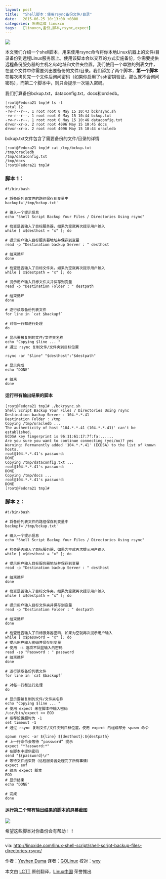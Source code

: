 ```yaml
---
layout: post
title:	"Shell脚本：使用rsync备份文件/目录"
date:	2015-06-25 10:13:00 +0800 
categories:	系统运维 linuxcn 
tags:	[linuxcn,备份,脚本,rsync,expect]
---
```



![](/Asserts/Images/album/201506/25/101502qmc0s2og00rm20q0.png)


本文我们介绍一个shell脚本，用来使用rsync命令将你本地Linux机器上的文件/目录备份到远程Linux服务器上。使用该脚本会以交互的方式实施备份，你需要提供远程备份服务器的主机名/ip地址和文件夹位置。我们使用一个单独的列表文件，在这个文件中你需要列出要备份的文件/目录。我们添加了两个脚本，**第一个脚本**在每次拷贝完一个文件后询问密码（如果你启用了ssh密钥验证，那么就不会询问密码），而第二个脚本中，则只会提示一次输入密码。


我们打算备份bckup.txt，dataconfig.txt，docs和orcledb。



```
[root@Fedora21 tmp]# ls -l
total 12
-rw-r--r--. 1 root root 0 May 15 10:43 bckrsync.sh
-rw-r--r--. 1 root root 0 May 15 10:44 bckup.txt
-rw-r--r--. 1 root root 0 May 15 10:46 dataconfig.txt
drwxr-xr-x. 2 root root 4096 May 15 10:45 docs
drwxr-xr-x. 2 root root 4096 May 15 10:44 oracledb

```

bckup.txt文件包含了需要备份的文件/目录的详情



```
[root@Fedora21 tmp]# cat /tmp/bckup.txt
/tmp/oracledb
/tmp/dataconfig.txt
/tmp/docs
[root@Fedora21 tmp]#

```

### 脚本 1：



```
#!/bin/bash

# 将备份列表文件的路径保存到变量中
backupf='/tmp/bckup.txt'

# 输入一个提示信息
echo "Shell Script Backup Your Files / Directories Using rsync"

# 检查是否输入了目标服务器，如果为空就再次提示用户输入
while [ x$desthost = "x" ]; do

# 提示用户输入目标服务器地址并保存到变量
read -p "Destination backup Server : " desthost

# 结束循环
done

# 检查是否输入了目标文件夹，如果为空就再次提示用户输入
while [ x$destpath = "x" ]; do

# 提示用户输入目标文件夹并保存到变量
read -p "Destination Folder : " destpath

# 结束循环
done

# 逐行读取备份列表文件
for line in `cat $backupf`

# 对每一行都进行处理
do

# 显示要被复制的文件/文件夹名称
echo "Copying $line ... "
# 通过 rsync 复制文件/文件夹到目标位置

rsync -ar "$line" "$desthost":"$destpath"

# 显示完成
echo "DONE"

# 结束
done

```

#### 运行带有输出结果的脚本



```
[root@Fedora21 tmp]# ./bckrsync.sh
Shell Script Backup Your Files / Directories Using rsync
Destination backup Server : 104.*.*.41
Destination Folder : /tmp
Copying /tmp/oracledb ...
The authenticity of host '104.*.*.41 (104.*.*.41)' can't be established.
ECDSA key fingerprint is 96:11:61:17:7f:fa:......
Are you sure you want to continue connecting (yes/no)? yes
Warning: Permanently added '104.*.*.41' (ECDSA) to the list of known hosts.
root@104.*.*.41's password:
DONE
Copying /tmp/dataconfig.txt ...
root@104.*.*.41's password:
DONE
Copying /tmp/docs ...
root@104.*.*.41's password:
DONE
[root@Fedora21 tmp]#

```

### 脚本 2：



```
#!/bin/bash

# 将备份列表文件的路径保存到变量中
backupf='/tmp/bckup.txt'

# 输入一个提示信息
echo "Shell Script Backup Your Files / Directories Using rsync"

# 检查是否输入了目标服务器，如果为空就再次提示用户输入
while [ x$desthost = "x" ]; do

# 提示用户输入目标服务器地址并保存到变量
read -p "Destination backup Server : " desthost

# 结束循环
done

# 检查是否输入了目标文件夹，如果为空就再次提示用户输入
while [ x$destpath = "x" ]; do

# 提示用户输入目标文件夹并保存到变量
read -p "Destination Folder : " destpath

# 结束循环
done

# 检查是否输入了目标服务器密码，如果为空就再次提示用户输入
while [ x$password = "x" ]; do
# 提示用户输入密码并保存到变量
# 使用 -s 选项不回显输入的密码
read -sp "Password : " password
# 结束循环
done

# 逐行读取备份列表文件
for line in `cat $backupf`

# 对每一行都进行处理
do

# 显示要被复制的文件/文件夹名称
echo "Copying $line ... "
# 使用 expect 来在脚本中输入密码
/usr/bin/expect << EOD
# 推荐设置超时为 -1 
set timeout -1
# 通过 rsync 复制文件/文件夹到目标位置，使用 expect 的组成部分 spawn 命令

spawn rsync -ar ${line} ${desthost}:${destpath}
# 上一行命令会等待 “password” 提示
expect "*?assword:*"
# 在脚本中提供密码
send "${password}\r"
# 等待文件结束符（远程服务器处理完了所有事情）
expect eof
# 结束 expect 脚本
EOD
# 显示结束
echo "DONE"

# 完成
done

```

#### 运行第二个带有输出结果的脚本的屏幕截图


![](/Asserts/Images/album/201506/25/101538i78tldd3pclt7l5p.png)


希望这些脚本对你备份会有帮助！！




---


via: <http://linoxide.com/linux-shell-script/shell-script-backup-files-directories-rsync/>


作者：[Yevhen Duma](http://linoxide.com/author/yevhend/) 译者：[GOLinux](https://github.com/GOLinux) 校对：[wxy](https://github.com/wxy)


本文由 [LCTT](https://github.com/LCTT/TranslateProject) 原创翻译，[Linux中国](https://linux.cn/) 荣誉推出

